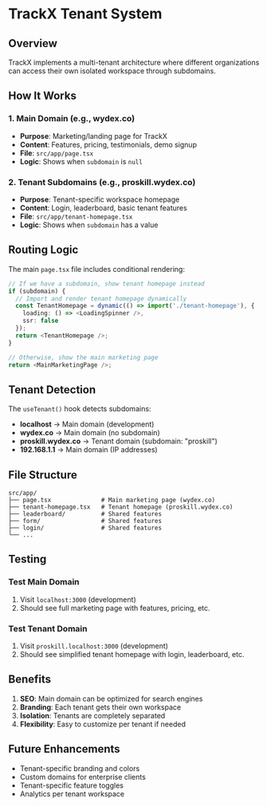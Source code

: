 # TrackX Tenant System

## Overview

TrackX implements a multi-tenant architecture where different organizations can access their own isolated workspace through subdomains.

## How It Works

### 1. Main Domain (e.g., wydex.co)
- **Purpose**: Marketing/landing page for TrackX
- **Content**: Features, pricing, testimonials, demo signup
- **File**: `src/app/page.tsx`
- **Logic**: Shows when `subdomain` is `null`

### 2. Tenant Subdomains (e.g., proskill.wydex.co)
- **Purpose**: Tenant-specific workspace homepage
- **Content**: Login, leaderboard, basic tenant features
- **File**: `src/app/tenant-homepage.tsx`
- **Logic**: Shows when `subdomain` has a value

## Routing Logic

The main `page.tsx` file includes conditional rendering:

```typescript
// If we have a subdomain, show tenant homepage instead
if (subdomain) {
  // Import and render tenant homepage dynamically
  const TenantHomepage = dynamic(() => import('./tenant-homepage'), {
    loading: () => <LoadingSpinner />,
    ssr: false
  });
  return <TenantHomepage />;
}

// Otherwise, show the main marketing page
return <MainMarketingPage />;
```

## Tenant Detection

The `useTenant()` hook detects subdomains:

- **localhost** → Main domain (development)
- **wydex.co** → Main domain (no subdomain)
- **proskill.wydex.co** → Tenant domain (subdomain: "proskill")
- **192.168.1.1** → Main domain (IP addresses)

## File Structure

```
src/app/
├── page.tsx              # Main marketing page (wydex.co)
├── tenant-homepage.tsx   # Tenant homepage (proskill.wydex.co)
├── leaderboard/          # Shared features
├── form/                 # Shared features
├── login/                # Shared features
└── ...
```

## Testing

### Test Main Domain
1. Visit `localhost:3000` (development)
2. Should see full marketing page with features, pricing, etc.

### Test Tenant Domain
1. Visit `proskill.localhost:3000` (development)
2. Should see simplified tenant homepage with login, leaderboard, etc.

## Benefits

1. **SEO**: Main domain can be optimized for search engines
2. **Branding**: Each tenant gets their own workspace
3. **Isolation**: Tenants are completely separated
4. **Flexibility**: Easy to customize per tenant if needed

## Future Enhancements

- Tenant-specific branding and colors
- Custom domains for enterprise clients
- Tenant-specific feature toggles
- Analytics per tenant workspace
